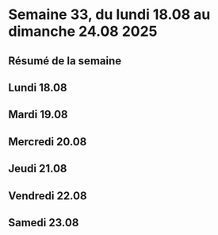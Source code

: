 # Semaine 33, du lundi 18.08 au dimanche 24.08 2025

## Résumé de la semaine

## Lundi 18.08

## Mardi 19.08

## Mercredi 20.08

## Jeudi 21.08

## Vendredi 22.08

## Samedi 23.08